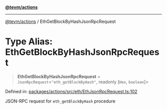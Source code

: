 [**@tevm/actions**](../README.md)

***

[@tevm/actions](../globals.md) / EthGetBlockByHashJsonRpcRequest

# Type Alias: EthGetBlockByHashJsonRpcRequest

> **EthGetBlockByHashJsonRpcRequest** = `JsonRpcRequest`\<`"eth_getBlockByHash"`, readonly \[`Hex`, `boolean`\]\>

Defined in: [packages/actions/src/eth/EthJsonRpcRequest.ts:102](https://github.com/evmts/tevm-monorepo/blob/main/packages/actions/src/eth/EthJsonRpcRequest.ts#L102)

JSON-RPC request for `eth_getBlockByHash` procedure
